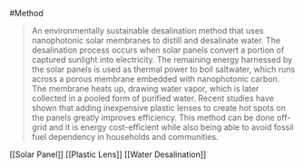 #Method 

> An environmentally sustainable desalination method that uses nanophotonic solar membranes to distill and desalinate water. The desalination process occurs when solar panels convert a portion of captured sunlight into electricity. The remaining energy harnessed by the solar panels is used as thermal power to boil saltwater, which runs across a porous membrane embedded with nanophotonic carbon. The membrane heats up, drawing water vapor, which is later collected in a pooled form of purified water. Recent studies have shown that adding inexpensive plastic lenses to create hot spots on the panels greatly improves efficiency. This method can be done off-grid and it is energy cost-efficient while also being able to avoid fossil fuel dependency in households and communities.

[[Solar Panel]]
[[Plastic Lens]]
[[Water Desalination]]